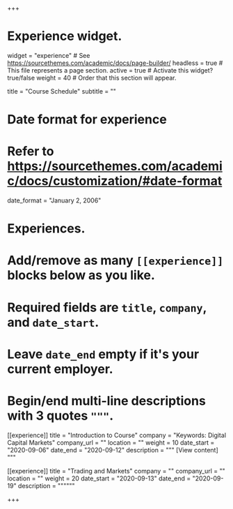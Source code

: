 +++
# Experience widget.
widget = "experience"  # See https://sourcethemes.com/academic/docs/page-builder/
headless = true  # This file represents a page section.
active = true  # Activate this widget? true/false
weight = 40  # Order that this section will appear.

title = "Course Schedule"
subtitle = ""

# Date format for experience
#   Refer to https://sourcethemes.com/academic/docs/customization/#date-format
date_format = "January 2, 2006"

# Experiences.
#   Add/remove as many `[[experience]]` blocks below as you like.
#   Required fields are `title`, `company`, and `date_start`.
#   Leave `date_end` empty if it's your current employer.
#   Begin/end multi-line descriptions with 3 quotes `"""`.
[[experience]]
  title = "Introduction to Course"
  company = "Keywords: Digital Capital Markets"
  company_url = ""
  location = ""
  weight = 10
  date_start = "2020-09-06"
  date_end = "2020-09-12"
  description = """
  [View content]
  """

[[experience]]
  title = "Trading and Markets"
  company = ""
  company_url = ""
  location = ""
  weight = 20
  date_start = "2020-09-13"
  date_end = "2020-09-19"
  description = """"""

+++
